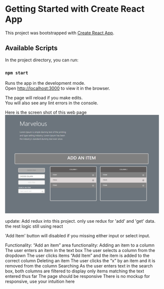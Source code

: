 # Getting Started with Create React App

This project was bootstrapped with [Create React App](https://github.com/facebook/create-react-app).

## Available Scripts

In the project directory, you can run:

### `npm start`

Runs the app in the development mode.\
Open [http://localhost:3000](http://localhost:3000) to view it in the browser.

The page will reload if you make edits.\
You will also see any lint errors in the console.



Here is the screen shot of this web page
![image](https://github.com/wdmzscz/epic_game/blob/master/screenshot/screen%20Shot.PNG)


update:
Add redux into this project. only use redux for 'add' and 'get' data. the rest logic still using react

'Add Item' button will disabled if you missing either input or select input. 

Functionality:
“Add an item” area functionality:
Adding an item to a column
The user enters an item in the text box
The user selects a column from the dropdown
The user clicks items “Add Item” and the item is added to the correct column
Deleting an item
The user clicks the “x” by an item and it is removed from the column
Searching
As the user enters text in the search box, both columns are filtered to display only items matching the text entered thus far
The page should be responsive 
There is no mockup for responsive, use your intuition here
